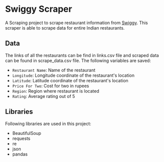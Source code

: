 # Swiggy Scraper
A Scraping project to scrape restaurant information from [Swiggy](https://www.swiggy.com).  This scraper is able to scrape data for entire Indian restaurants.

## Data
The links of all the restaurants can be find in links.csv file and scraped data can be found in scrape_data.csv file.
The following variables are saved:

- `Restaurant Name`: Name of the restaurant
- `Longitude`: Longitude coordinate of the restaurant's location
- `Latitude`: Latitude coordinate of the restaurant's location
- `Price For Two`: Cost for two in rupees
- `Region`: Region where restaurant is located
- `Rating`: Average rating out of 5

## Libraries 
Following libraries are used in this project:

- BeautifulSoup
- requests
- re
- json
- pandas
